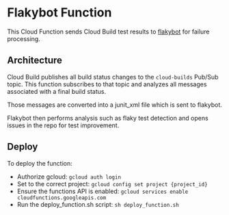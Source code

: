# Flakybot Function

This Cloud Function sends Cloud Build test results to [flakybot](https://github.com/googleapis/repo-automation-bots/tree/master/packages/flakybot) for failure processing.

## Architecture

Cloud Build publishes all build status changes to the `cloud-builds` Pub/Sub topic. This function subscribes to that topic and analyzes all messages associated with a final build status.

Those messages are converted into a junit_xml file which is sent to flakybot.

Flakybot then performs analysis such as flaky test detection and opens issues in the repo for test improvement.

## Deploy

To deploy the function:

- Authorize gcloud: `gcloud auth login`
- Set to the correct project: `gcloud config set project {project_id}`
- Ensure the functions API is enabled: `gcloud services enable cloudfunctions.googleapis.com`
- Run the deploy_function.sh script: `sh deploy_function.sh`

